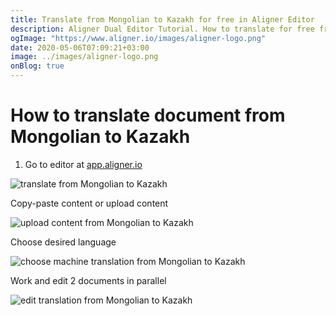 ```yaml
---
title: Translate from Mongolian to Kazakh for free in Aligner Editor
description: Aligner Dual Editor Tutorial. How to translate for free from Mongolian to Kazakh. Aligner is multilingual document management platform. 
ogImage: "https://www.aligner.io/images/aligner-logo.png"
date: 2020-05-06T07:09:21+03:00
image: ../images/aligner-logo.png
onBlog: true
---
```


# How to translate document from Mongolian to Kazakh

1. Go to editor at [app.aligner.io](https://app.aligner.io "Aligner App web page")

![translate from Mongolian to Kazakh](../aligner-blank-editor.png "translate from Mongolian to Kazakh")

Copy-paste content or upload content

![upload content from Mongolian to Kazakh](../aligner-uploaded-document.png "upload content from Mongolian to Kazakh")

Choose desired language

![choose machine translation from Mongolian to Kazakh](../aligner-language-dropdown.png "choose machine translation from Mongolian to Kazakh")

Work and edit 2 documents in parallel

![edit translation from Mongolian to Kazakh](../aligner-double-sitded-editor.png "edit translation from Mongolian to Kazakh")

